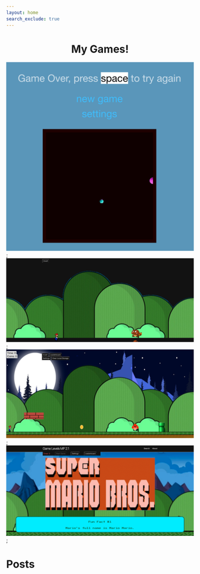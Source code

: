 ```yaml
---
layout: home
search_exclude: true
---
```

<html>
<h1 style="text-align:center"> My Games! </h1>

<img src="images/SnakeGame.png" alt="Snake Game">;
<img src="images/MarioZero.png" alt="marioZero">;
<img src="images/MarioOne.png" alt="marioOne">;
<img src="images/MarioTwo.png" alt="marioTwo">;
</html>

# Posts